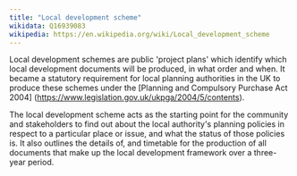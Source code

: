 ```yaml
---
title: "Local development scheme"
wikidata: Q16939083
wikipedia: https://en.wikipedia.org/wiki/Local_development_scheme
---
```


Local development schemes are public 'project plans' which identify which local development documents will be produced, in what order and when. It became a statutory requirement for local planning authorities in the UK to produce these schemes under the [Planning and Compulsory Purchase Act 2004] (https://www.legislation.gov.uk/ukpga/2004/5/contents).

The local development scheme acts as the starting point for the community and stakeholders to find out about the local authority's planning policies in respect to a particular place or issue, and what the status of those policies is. It also outlines the details of, and timetable for the production of all documents that make up the local development framework over a three-year period.